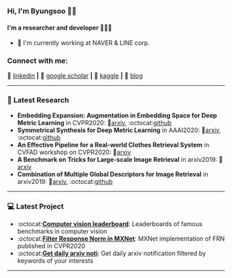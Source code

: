 ### Hi, I'm Byungsoo 👋🎃


#### I'm a researcher and developer 🐛🐛🐛
- 🏢 I'm currently working at NAVER & LINE corp.

### Connect with me:

👔 [linkedin][linkedin] **|** 
📰 [google scholar][google scholar] **|** 
🏃 [kaggle][kaggle] **|** 
🏡 [blog][blog]

---

### 📑 Latest Research
<!-- PAPER:START -->
- **Embedding Expansion: Augmentation in Embedding Space for Deep Metric Learning** in CVPR2020: 📜[arxiv][EE arxiv], :octocat:[github][EE github]
- **Symmetrical Synthesis for Deep Metric Learning** in AAAI2020: 📜[arxiv][symm arxiv], :octocat:[github][symm github]
- **An Effective Pipeline for a Real-world Clothes Retrieval System** in CVFAD workshop on CVPR2020: 📜[arxiv][pipeline_arxiv]
- **A Benchmark on Tricks for Large-scale Image Retrieval** in arxiv2019: 📜[arxiv][benchmark arxiv]
- **Combination of Multiple Global Descriptors for Image Retrieval** in arxiv2019: 📜[arxiv][cgd arxiv], :octocat:[github][cgd github]


<!-- PAPER:END -->

---

### 💻 Latest Project
<!-- Project:START -->
- :octocat:[**Computer vision leaderboard**][leaderboard]: Leaderboards of famous benchmarks in computer vision
- :octocat:[**Filter Response Norm in MXNet**][FRN]: MXNet implementation of FRN published in CVPR2020
- :octocat:[**Get daily arxiv noti**][noti]: Get daily arxiv notification filtered by keywords of your interests


<!-- Project:END -->

---

[EE arxiv]: https://arxiv.org/abs/2003.02546
[EE github]: https://github.com/clovaai/embedding-expansion
[symm arxiv]: https://arxiv.org/abs/2003.02546
[symm github]: https://github.com/clovaai/embedding-expansion
[pipeline_arxiv]: https://arxiv.org/abs/2005.12739
[benchmark arxiv]: https://arxiv.org/abs/1907.11854
[cgd arxiv]: https://arxiv.org/abs/1903.10663v3
[cgd github]: https://github.com/naver/cgd

[leaderboard]: https://github.com/kobiso/Computer-Vision-Leaderboard
[FRN]: https://github.com/kobiso/FilterResponseNorm-MXNet
[noti]: https://github.com/kobiso/get-daily-arxiv-noti

[google scholar]: https://scholar.google.co.kr/citations?user=verZ0N4AAAAJ
[linkedin]: https://www.linkedin.com/in/byungsooko/
[kaggle]: https://www.kaggle.com/kobiso
[blog]: https://kobiso.github.io/
